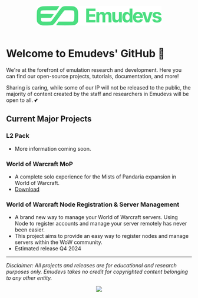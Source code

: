 <div style="text-align: center">
<img src="https://github.com/Emudevs-gg/.github/blob/main/profile/Logo_green.png">
</div>
<br />

# Welcome to Emudevs' GitHub 👋

We're at the forefront of emulation research and development. Here you can find our open-source projects, tutorials, documentation, and more!

Sharing is caring, while some of our IP will not be released to the public, the majority of content created by the staff and researchers in Emudevs will be open to all. 💕

## Current Major Projects

### L2 Pack

- More information coming soon.

### World of Warcraft MoP

- A complete solo experience for the Mists of Pandaria expansion in World of Warcraft.
- [Download](https://emudevs.gg/threads/wowemu-mists-of-pandaria-5-4-8-repack.8525/)

### World of Warcraft Node Registration & Server Management

- A brand new way to manage your World of Warcraft servers. Using Node to register accounts and manage your server remotely has never been easier.
- This project aims to provide an easy way to register nodes and manage servers within the WoW community.
- Estimated release Q4 2024

---

_Disclaimer: All projects and releases are for educational and research purposes only. Emudevs takes no credit for copyrighted content belonging to any other entity._

<div style="text-align: center">
<img src="[./Logomark_green.png](https://github.com/Emudevs-gg/.github/blob/main/profile/Logomark_green.png)https://github.com/Emudevs-gg/.github/blob/main/profile/Logomark_green.png">
</div>
